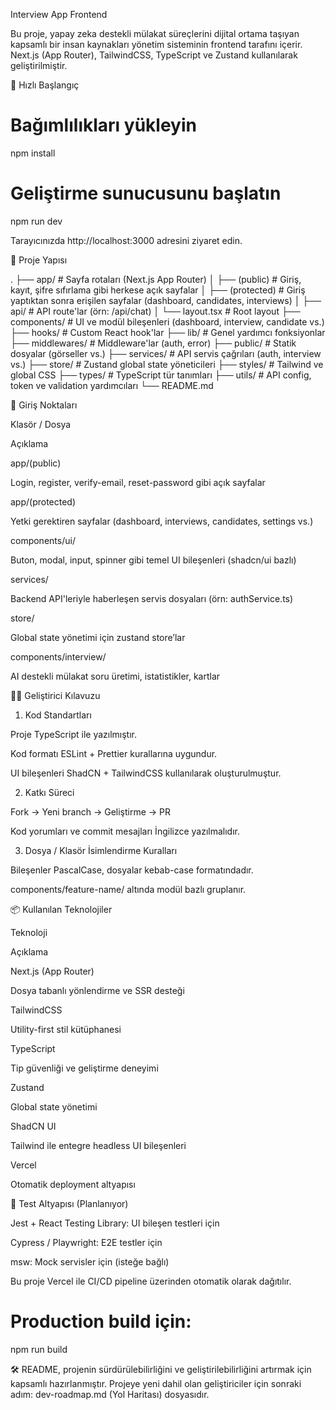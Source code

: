 Interview App Frontend

Bu proje, yapay zeka destekli mülakat süreçlerini dijital ortama taşıyan kapsamlı bir insan kaynakları yönetim sisteminin frontend tarafını içerir. Next.js (App Router), TailwindCSS, TypeScript ve Zustand kullanılarak geliştirilmiştir.

🚀 Hızlı Başlangıç

# Bağımlılıkları yükleyin

npm install

# Geliştirme sunucusunu başlatın

npm run dev

Tarayıcınızda http://localhost:3000 adresini ziyaret edin.

🧱 Proje Yapısı

.
├── app/ # Sayfa rotaları (Next.js App Router)
│ ├── (public) # Giriş, kayıt, şifre sıfırlama gibi herkese açık sayfalar
│ ├── (protected) # Giriş yaptıktan sonra erişilen sayfalar (dashboard, candidates, interviews)
│ ├── api/ # API route'lar (örn: /api/chat)
│ └── layout.tsx # Root layout
├── components/ # UI ve modül bileşenleri (dashboard, interview, candidate vs.)
├── hooks/ # Custom React hook'lar
├── lib/ # Genel yardımcı fonksiyonlar
├── middlewares/ # Middleware'lar (auth, error)
├── public/ # Statik dosyalar (görseller vs.)
├── services/ # API servis çağrıları (auth, interview vs.)
├── store/ # Zustand global state yöneticileri
├── styles/ # Tailwind ve global CSS
├── types/ # TypeScript tür tanımları
├── utils/ # API config, token ve validation yardımcıları
└── README.md

🔑 Giriş Noktaları

Klasör / Dosya

Açıklama

app/(public)

Login, register, verify-email, reset-password gibi açık sayfalar

app/(protected)

Yetki gerektiren sayfalar (dashboard, interviews, candidates, settings vs.)

components/ui/

Buton, modal, input, spinner gibi temel UI bileşenleri (shadcn/ui bazlı)

services/

Backend API'leriyle haberleşen servis dosyaları (örn: authService.ts)

store/

Global state yönetimi için zustand store’lar

components/interview/

AI destekli mülakat soru üretimi, istatistikler, kartlar

👨‍💻 Geliştirici Kılavuzu

1. Kod Standartları

Proje TypeScript ile yazılmıştır.

Kod formatı ESLint + Prettier kurallarına uygundur.

UI bileşenleri ShadCN + TailwindCSS kullanılarak oluşturulmuştur.

2. Katkı Süreci

Fork → Yeni branch → Geliştirme → PR

Kod yorumları ve commit mesajları İngilizce yazılmalıdır.

3. Dosya / Klasör İsimlendirme Kuralları

Bileşenler PascalCase, dosyalar kebab-case formatındadır.

components/feature-name/ altında modül bazlı gruplanır.

📦 Kullanılan Teknolojiler

Teknoloji

Açıklama

Next.js (App Router)

Dosya tabanlı yönlendirme ve SSR desteği

TailwindCSS

Utility-first stil kütüphanesi

TypeScript

Tip güvenliği ve geliştirme deneyimi

Zustand

Global state yönetimi

ShadCN UI

Tailwind ile entegre headless UI bileşenleri

Vercel

Otomatik deployment altyapısı

🧪 Test Altyapısı (Planlanıyor)

Jest + React Testing Library: UI bileşen testleri için

Cypress / Playwright: E2E testler için

msw: Mock servisler için (isteğe bağlı)


Bu proje Vercel ile CI/CD pipeline üzerinden otomatik olarak dağıtılır.

# Production build için:

npm run build

🛠 README, projenin sürdürülebilirliğini ve geliştirilebilirliğini artırmak için kapsamlı hazırlanmıştır. Projeye yeni dahil olan geliştiriciler için sonraki adım: dev-roadmap.md (Yol Haritası) dosyasıdır.
